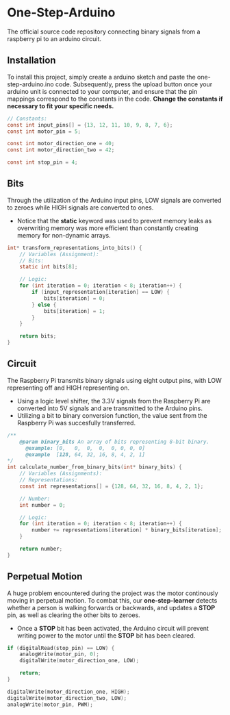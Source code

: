 # One-Step-Arduino
The official source code repository connecting binary signals from a raspberry pi to an arduino circuit.

## Installation
To install this project, simply create a arduino sketch and paste the one-step-arduino.ino code. Subsequently, press the upload button once your arduino unit is connected to your computer, and ensure that the pin mappings correspond to the constants in the code.
**Change the constants if necessary to fit your specific needs.**
```c
// Constants:
const int input_pins[] = {13, 12, 11, 10, 9, 8, 7, 6};
const int motor_pin = 5;

const int motor_direction_one = 40;
const int motor_direction_two = 42;

const int stop_pin = 4;
```

## Bits
Through the utilization of the Arduino input pins, LOW signals are converted to zeroes while HIGH signals are converted to ones.
- Notice that the **static** keyword was used to prevent memory leaks as overwriting memory was more efficient than constantly creating memory for non-dynamic arrays.

```c
int* transform_representations_into_bits() {
    // Variables (Assignment):
    // Bits:
    static int bits[8];

    // Logic:
    for (int iteration = 0; iteration < 8; iteration++) {
        if (input_representation[iteration] == LOW) {
            bits[iteration] = 0;
        } else {
            bits[iteration] = 1;
        }
    }

    return bits;
}
```

## Circuit
The Raspberry Pi transmits binary signals using eight output pins, with LOW representing off and HIGH representing on.
- Using a logic level shifter, the 3.3V signals from the Raspberry Pi are converted into 5V signals and are transmitted to the Arduino pins.
- Utilizing a bit to binary conversion function, the value sent from the Raspberry Pi was succesfully transferred.

```c
/**
    @param binary_bits An array of bits representing 8-bit binary.
      @example: [0,   0,  0,  0,  0, 0, 0, 0]
      @example  [128, 64, 32, 16, 8, 4, 2, 1]
*/
int calculate_number_from_binary_bits(int* binary_bits) {
    // Variables (Assignments):
    // Representations:
    const int representations[] = {128, 64, 32, 16, 8, 4, 2, 1};

    // Number:
    int number = 0;

    // Logic:
    for (int iteration = 0; iteration < 8; iteration++) {
        number += representations[iteration] * binary_bits[iteration];
    }

    return number;
}
```

## Perpetual Motion
A huge problem encountered during the project was the motor continously moving in perpetual motion. To combat this, our **one-step-learner** detects whether a person is walking forwards or backwards, and updates a **STOP** pin, as well as clearing the other bits to zeroes.
- Once a **STOP** bit has been activated, the Arduino circuit will prevent writing power to the motor until the **STOP** bit has been cleared.

```c
if (digitalRead(stop_pin) == LOW) {
    analogWrite(motor_pin, 0);
    digitalWrite(motor_direction_one, LOW);

    return;
}

digitalWrite(motor_direction_one, HIGH);
digitalWrite(motor_direction_two, LOW);
analogWrite(motor_pin, PWM);
```
